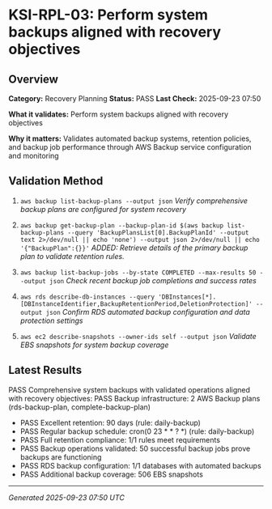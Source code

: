 # KSI-RPL-03: Perform system backups aligned with recovery objectives

## Overview

**Category:** Recovery Planning
**Status:** PASS
**Last Check:** 2025-09-23 07:50

**What it validates:** Perform system backups aligned with recovery objectives

**Why it matters:** Validates automated backup systems, retention policies, and backup job performance through AWS Backup service configuration and monitoring

## Validation Method

1. `aws backup list-backup-plans --output json`
   *Verify comprehensive backup plans are configured for system recovery*

2. `aws backup get-backup-plan --backup-plan-id $(aws backup list-backup-plans --query 'BackupPlansList[0].BackupPlanId' --output text 2>/dev/null || echo 'none') --output json 2>/dev/null || echo '{"BackupPlan":{}}'`
   *ADDED: Retrieve details of the primary backup plan to validate retention rules.*

3. `aws backup list-backup-jobs --by-state COMPLETED --max-results 50 --output json`
   *Check recent backup job completions and success rates*

4. `aws rds describe-db-instances --query 'DBInstances[*].[DBInstanceIdentifier,BackupRetentionPeriod,DeletionProtection]' --output json`
   *Confirm RDS automated backup configuration and data protection settings*

5. `aws ec2 describe-snapshots --owner-ids self --output json`
   *Validate EBS snapshots for system backup coverage*

## Latest Results

PASS Comprehensive system backups with validated operations aligned with recovery objectives: PASS Backup infrastructure: 2 AWS Backup plans (rds-backup-plan, complete-backup-plan)
- PASS Excellent retention: 90 days (rule: daily-backup)
- PASS Regular backup schedule: cron(0 23 * * ? *) (rule: daily-backup)
- PASS Full retention compliance: 1/1 rules meet requirements
- PASS Backup operations validated: 50 successful backup jobs prove backups are functioning
- PASS RDS backup configuration: 1/1 databases with automated backups
- PASS Additional backup coverage: 506 EBS snapshots

---
*Generated 2025-09-23 07:50 UTC*